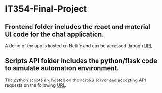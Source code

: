 # IT354-Final-Project

## Frontend folder includes the react and material UI code for the chat application.

A demo of the app is hosted on Netlify and can be accessed through [URL](https://xenodochial-jennings-6dcba5.netlify.app/).

## Scripts API folder includes the python/flask code to simulate automation environment.

The python scripts are hosted on the heroku server and accepting API requests on the following [URL](https://chatapp-354-project.herokuapp.com/).

